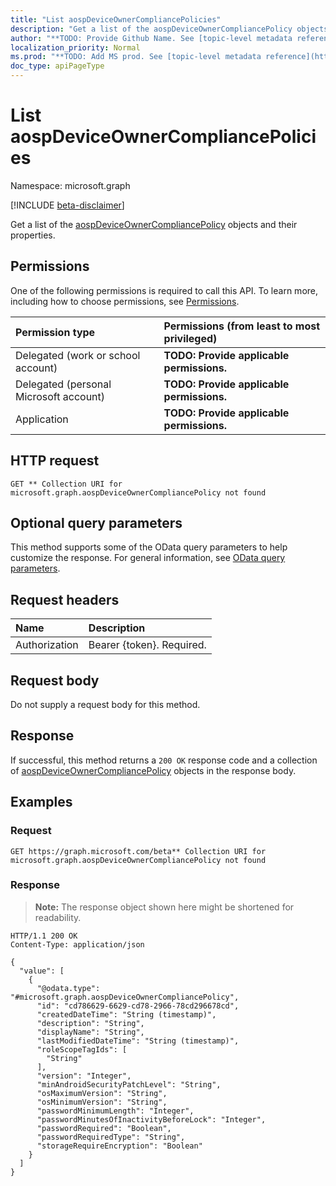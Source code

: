 ```yaml
---
title: "List aospDeviceOwnerCompliancePolicies"
description: "Get a list of the aospDeviceOwnerCompliancePolicy objects and their properties."
author: "**TODO: Provide Github Name. See [topic-level metadata reference](https://msgo.azurewebsites.net/add/document/guidelines/metadata.html#topic-level-metadata)**"
localization_priority: Normal
ms.prod: "**TODO: Add MS prod. See [topic-level metadata reference](https://msgo.azurewebsites.net/add/document/guidelines/metadata.html#topic-level-metadata)**"
doc_type: apiPageType
---
```


# List aospDeviceOwnerCompliancePolicies
Namespace: microsoft.graph

[!INCLUDE [beta-disclaimer](../../includes/beta-disclaimer.md)]

Get a list of the [aospDeviceOwnerCompliancePolicy](../resources/aospdeviceownercompliancepolicy.md) objects and their properties.

## Permissions
One of the following permissions is required to call this API. To learn more, including how to choose permissions, see [Permissions](/graph/permissions-reference).

|Permission type|Permissions (from least to most privileged)|
|:---|:---|
|Delegated (work or school account)|**TODO: Provide applicable permissions.**|
|Delegated (personal Microsoft account)|**TODO: Provide applicable permissions.**|
|Application|**TODO: Provide applicable permissions.**|

## HTTP request

<!-- {
  "blockType": "ignored"
}
-->
``` http
GET ** Collection URI for microsoft.graph.aospDeviceOwnerCompliancePolicy not found
```

## Optional query parameters
This method supports some of the OData query parameters to help customize the response. For general information, see [OData query parameters](/graph/query-parameters).

## Request headers
|Name|Description|
|:---|:---|
|Authorization|Bearer {token}. Required.|

## Request body
Do not supply a request body for this method.

## Response

If successful, this method returns a `200 OK` response code and a collection of [aospDeviceOwnerCompliancePolicy](../resources/aospdeviceownercompliancepolicy.md) objects in the response body.

## Examples

### Request
<!-- {
  "blockType": "request",
  "name": "list_aospdeviceownercompliancepolicy"
}
-->
``` http
GET https://graph.microsoft.com/beta** Collection URI for microsoft.graph.aospDeviceOwnerCompliancePolicy not found
```


### Response
>**Note:** The response object shown here might be shortened for readability.
<!-- {
  "blockType": "response",
  "truncated": true,
  "@odata.type": "Collection(microsoft.graph.aospDeviceOwnerCompliancePolicy)"
}
-->
``` http
HTTP/1.1 200 OK
Content-Type: application/json

{
  "value": [
    {
      "@odata.type": "#microsoft.graph.aospDeviceOwnerCompliancePolicy",
      "id": "cd786629-6629-cd78-2966-78cd296678cd",
      "createdDateTime": "String (timestamp)",
      "description": "String",
      "displayName": "String",
      "lastModifiedDateTime": "String (timestamp)",
      "roleScopeTagIds": [
        "String"
      ],
      "version": "Integer",
      "minAndroidSecurityPatchLevel": "String",
      "osMaximumVersion": "String",
      "osMinimumVersion": "String",
      "passwordMinimumLength": "Integer",
      "passwordMinutesOfInactivityBeforeLock": "Integer",
      "passwordRequired": "Boolean",
      "passwordRequiredType": "String",
      "storageRequireEncryption": "Boolean"
    }
  ]
}
```

